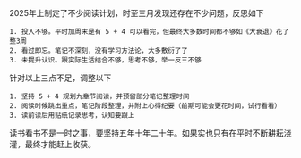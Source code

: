 
2025年上制定了不少阅读计划，时至三月发现还存在不少问题，反思如下

	1. 投入不够。平时加周末是有 5 + 4 可以看完，但最终大多数时间都不够如《大衰退》花了整3周
	2. 看过即忘。笔记不深刻，没有学习方法论，大多敷衍了了
	3. 未提升认识。跟实际生活结合不够，思考不够，举一反三不够

针对以上三点不足，调整以下

	1. 坚持 5 + 4 规划九章节阅读，并预留部分笔记整理时间
	2. 阅读时候跳出重点，笔记阶段整理，并附上心得纪要（前期可能会更花时间，试行看看）
	3. 读前读后用贴纸记录思考，认知要跟上

读书看书不是一时之事，要坚持五年十年二十年。如果实也只有在平时不断耕耘浇灌，最终才能赶上收获。